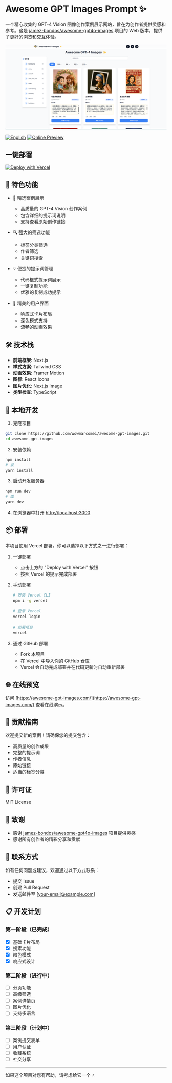 # Awesome GPT Images Prompt ✨

一个精心收集的 GPT-4 Vision 图像创作案例展示网站，旨在为创作者提供灵感和参考。这是 [jamez-bondos/awesome-gpt4o-images](https://github.com/jamez-bondos/awesome-gpt4o-images) 项目的 Web 版本，提供了更好的浏览和交互体验。

![demo](https://raw.githubusercontent.com/wowmarcomei/awesome-gpt-images/main/media/home-demo.png)

[![English](https://img.shields.io/badge/English-View-blue)](README_EN.md)
[![Online Preview](https://img.shields.io/badge/预览-awesome--gpt--images-green)](https://awesome-gpt-images.com)

## 一键部署

[![Deploy with Vercel](https://vercel.com/button)](https://vercel.com/new/clone?repository-url=https%3A%2F%2Fgithub.com%2Fwowmarcomei%2Fawesome-gpt-images)

## 🌟 特色功能

- 📸 精选案例展示
  - 高质量的 GPT-4 Vision 创作案例
  - 包含详细的提示词说明
  - 支持查看原始创作链接

- 🔍 强大的筛选功能
  - 标签分类筛选
  - 作者筛选
  - 关键词搜索

- 💡 便捷的提示词管理
  - 代码框式提示词展示
  - 一键复制功能
  - 优雅的复制成功提示

- 🎨 精美的用户界面
  - 响应式卡片布局
  - 深色模式支持
  - 流畅的动画效果

## 🛠️ 技术栈

- **前端框架**: Next.js
- **样式方案**: Tailwind CSS
- **动画效果**: Framer Motion
- **图标**: React Icons
- **图片优化**: Next.js Image
- **类型检查**: TypeScript

## 🚀 本地开发

1. 克隆项目
```bash
git clone https://github.com/wowmarcomei/awesome-gpt-images.git
cd awesome-gpt-images
```

2. 安装依赖
```bash
npm install
# 或
yarn install
```

3. 启动开发服务器
```bash
npm run dev
# 或
yarn dev
```

4. 在浏览器中打开 [http://localhost:3000](http://localhost:3000)

## 📦 部署

本项目使用 Vercel 部署。你可以选择以下方式之一进行部署：

1. 一键部署
   - 点击上方的 "Deploy with Vercel" 按钮
   - 按照 Vercel 的提示完成部署

2. 手动部署
   ```bash
   # 安装 Vercel CLI
   npm i -g vercel
   
   # 登录 Vercel
   vercel login
   
   # 部署项目
   vercel
   ```

3. 通过 GitHub 部署
   - Fork 本项目
   - 在 Vercel 中导入你的 GitHub 仓库
   - Vercel 会自动完成部署并在代码更新时自动重新部署

## 🌐 在线预览

访问 [https://awesome-gpt-images.com/](https://awesome-gpt-images.com/) 查看在线演示。

## 🤝 贡献指南

欢迎提交新的案例！请确保您的提交包含：

- 高质量的创作成果
- 完整的提示词
- 作者信息
- 原始链接
- 适当的标签分类

## 📝 许可证

MIT License

## 💖 致谢

- 感谢 [jamez-bondos/awesome-gpt4o-images](https://github.com/jamez-bondos/awesome-gpt4o-images) 项目提供灵感
- 感谢所有创作者的精彩分享和贡献

## 📮 联系方式

如有任何问题或建议，欢迎通过以下方式联系：

- 提交 Issue
- 创建 Pull Request
- 发送邮件至 [your-email@example.com]

## 📋 开发计划

### 第一阶段（已完成）
- [x] 基础卡片布局
- [x] 搜索功能
- [x] 暗色模式
- [x] 响应式设计

### 第二阶段（进行中）
- [ ] 分页功能
- [ ] 高级筛选
- [ ] 案例详情页
- [ ] 图片优化
- [ ] 支持多语言

### 第三阶段（计划中）
- [ ] 案例提交表单
- [ ] 用户认证
- [ ] 收藏系统
- [ ] 社交分享

---

如果这个项目对您有帮助，请考虑给它一个 ⭐️ 